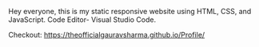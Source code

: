 Hey everyone, this is my static responsive website using HTML, CSS, and JavaScript.
Code Editor- Visual Studio Code.

Checkout: https://theofficialgauravsharma.github.io/Profile/
